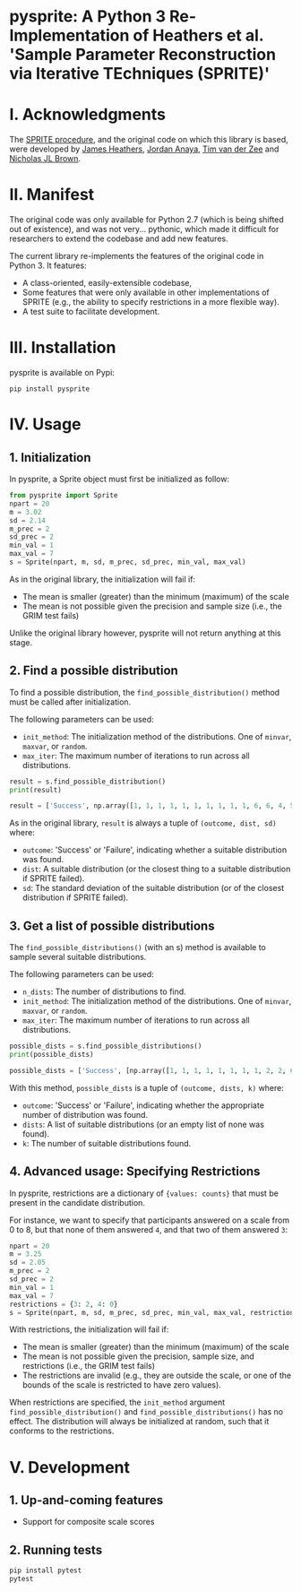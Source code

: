 pysprite: A Python 3 Re-Implementation of Heathers et al. 'Sample Parameter Reconstruction via Iterative TEchniques (SPRITE)'
===========================================================================

# I. Acknowledgments

The [SPRITE procedure](https://peerj.com/preprints/26968/), and the original code on which this library is based,
were developed by [James Heathers](http://jamesheathers.com/), [Jordan Anaya](http://www.omnesres.com/), 
[Tim van der Zee](http://www.timvanderzee.com/) and [Nicholas JL Brown](http://steamtraen.blogspot.com/).

# II. Manifest

The original code was only available for Python 2.7 (which is being shifted out of existence), and was not very... 
pythonic, which made it difficult for researchers to extend the codebase and add new features. 

The current library re-implements the features of the original code in Python 3. It features:
 * A class-oriented, easily-extensible codebase, 
 * Some features that were only available in other implementations of SPRITE (e.g., the ability to specify restrictions 
 in a more flexible way). 
 * A test suite to facilitate development.

# III. Installation
pysprite is available on Pypi:

`pip install pysprite`

# IV. Usage

## 1. Initialization
In pysprite, a Sprite object must first be initialized as follow:

```python
from pysprite import Sprite
npart = 20
m = 3.02
sd = 2.14
m_prec = 2
sd_prec = 2
min_val = 1
max_val = 7
s = Sprite(npart, m, sd, m_prec, sd_prec, min_val, max_val)
```

As in the original library, the initialization will fail if:
* The mean is smaller (greater) than the minimum (maximum) of the scale
* The mean is not possible given the precision and sample size (i.e., the GRIM test fails)

Unlike the original library however, pysprite will not return anything at this stage. 

## 2. Find a possible distribution
To find a possible distribution, the `find_possible_distribution()` method must be called after initialization.

The following parameters can be used:
* `init_method`: The initialization method of the distributions. One of `minvar`, `maxvar`, or `random`. 
* `max_iter`: The maximum number of iterations to run across all distributions.

````python
result = s.find_possible_distribution()
print(result)

result = ['Success', np.array([1, 1, 1, 1, 1, 1, 1, 1, 1, 1, 6, 6, 4, 5, 5, 5, 5, 5, 5, 5]), 2.14]
````

As in the original library, `result` is always a tuple of `(outcome, dist, sd)` where:
* `outcome`: 'Success' or 'Failure', indicating whether a suitable distribution was found.
* `dist`: A suitable distribution (or the closest thing to a suitable distribution if SPRITE failed).
* `sd`: The standard deviation of the suitable distribution (or of the closest distribution if SPRITE failed).


## 3. Get a list of possible distributions
The `find_possible_distributions()` (with an s) method is available to sample several suitable distributions.

The following parameters can be used:
* `n_dists`: The number of distributions to find.
* `init_method`: The initialization method of the distributions. One of `minvar`, `maxvar`, or `random`. 
* `max_iter`: The maximum number of iterations to run across all distributions.

````python
possible_dists = s.find_possible_distributions()
print(possible_dists)

possible_dists = ['Success', [np.array([1, 1, 1, 1, 1, 1, 1, 1, 2, 2, 6, 6, 6, 6, 6, 3, 3, 3, 5, 5]), ...], 10]
````

With this method, `possible_dists` is a tuple of `(outcome, dists, k)` where:
* `outcome`: 'Success' or 'Failure', indicating whether the appropriate number of distribution was found.
* `dists`: A list of suitable distributions (or an empty list of none was found).
* `k`: The number of suitable distributions found.

## 4. Advanced usage: Specifying Restrictions
In pysprite, restrictions are a dictionary of `{values: counts}` that must be present in the candidate distribution.

For instance, we want to specify that participants answered on a scale from 0 to 8, but that none of them answered `4`,
and that two of them answered `3`:

```python
npart = 20
m = 3.25
sd = 2.05
m_prec = 2
sd_prec = 2
min_val = 1
max_val = 7
restrictions = {3: 2, 4: 0}
s = Sprite(npart, m, sd, m_prec, sd_prec, min_val, max_val, restrictions=restrictions)
```

With restrictions, the initialization will fail if:
* The mean is smaller (greater) than the minimum (maximum) of the scale
* The mean is not possible given the precision, sample size, and restrictions (i.e., the GRIM test fails)
* The restrictions are invalid (e.g., they are outside the scale, or one of the bounds of the scale is restricted to
have zero values).

When restrictions are specified, the `init_method` argument `find_possible_distribution()` and 
`find_possible_distributions()` has no effect. The distribution will always be initialized at random, such that it
conforms to the restrictions.

# V. Development

## 1. Up-and-coming features

* Support for composite scale scores

## 2. Running tests

````cmd
pip install pytest
pytest
````


